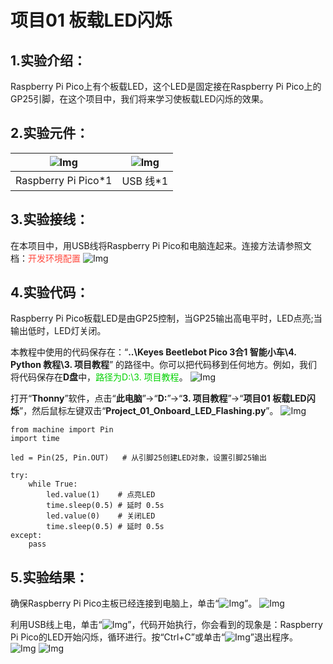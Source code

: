 # 项目01 板载LED闪烁

## 1.实验介绍：
Raspberry Pi Pico上有个板载LED，这个LED是固定接在Raspberry Pi Pico上的GP25引脚，在这个项目中，我们将来学习使板载LED闪烁的效果。

## 2.实验元件：
|![Img](../../media/Pico主板img-20230531131559.png)| ![Img](../../media/USB线img-20230531131614.png) |
| :--: | :--: |
| Raspberry Pi Pico*1 |USB 线*1 |

## 3.实验接线：
在本项目中，用USB线将Raspberry Pi Pico和电脑连起来。连接方法请参照文档：<span style="color: rgb(255, 76, 65);">开发环境配置</span>
![Img](../../media/项目01-实验接线img-20230510173548.png)

## 4.实验代码：
Raspberry Pi Pico板载LED是由GP25控制，当GP25输出高电平时，LED点亮;当输出低时，LED灯关闭。

本教程中使用的代码保存在：“**..\Keyes Beetlebot Pico 3合1 智能小车\4. Python 教程\3. 项目教程**” 的路径中。你可以把代码移到任何地方。例如，我们将代码保存在**D盘**中，<span style="color: rgb(0, 209, 0);">路径为D:\3. 项目教程</span>。
![Img](../../media/电脑D盘路径img-20230601164744.png)

打开“**Thonny**”软件，点击“**此电脑**”→“**D:**”→“**3. 项目教程**”→“**项目01 板载LED闪烁**”，然后鼠标左键双击“**Project_01_Onboard_LED_Flashing.py**”。
![Img](../../media/项目01-1img-20230602082534.png)

```
from machine import Pin
import time

led = Pin(25, Pin.OUT)   # 从引脚25创建LED对象，设置引脚25输出

try:
    while True:
        led.value(1)    # 点亮LED
        time.sleep(0.5) # 延时 0.5s
        led.value(0)    # 关闭LED
        time.sleep(0.5) # 延时 0.5s
except:
    pass

```

## 5.实验结果：
确保Raspberry Pi Pico主板已经连接到电脑上，单击“![Img](../../media/停止或重启后端进程img-20230511100302.png)”。
![Img](../../media/项目01-2img-20230602082956.png)

利用USB线上电，单击“![Img](../../media/运行img-20230511100130.png)”，代码开始执行，你会看到的现象是：Raspberry Pi Pico的LED开始闪烁，循环进行。按“Ctrl+C”或单击“![Img](../../media/停止或重启后端进程img-20230511100302.png)”退出程序。
![Img](../../media/项目01-3img-20230602083543.png)
![Img](../../media/项目01-4img-20230506132541.png)

